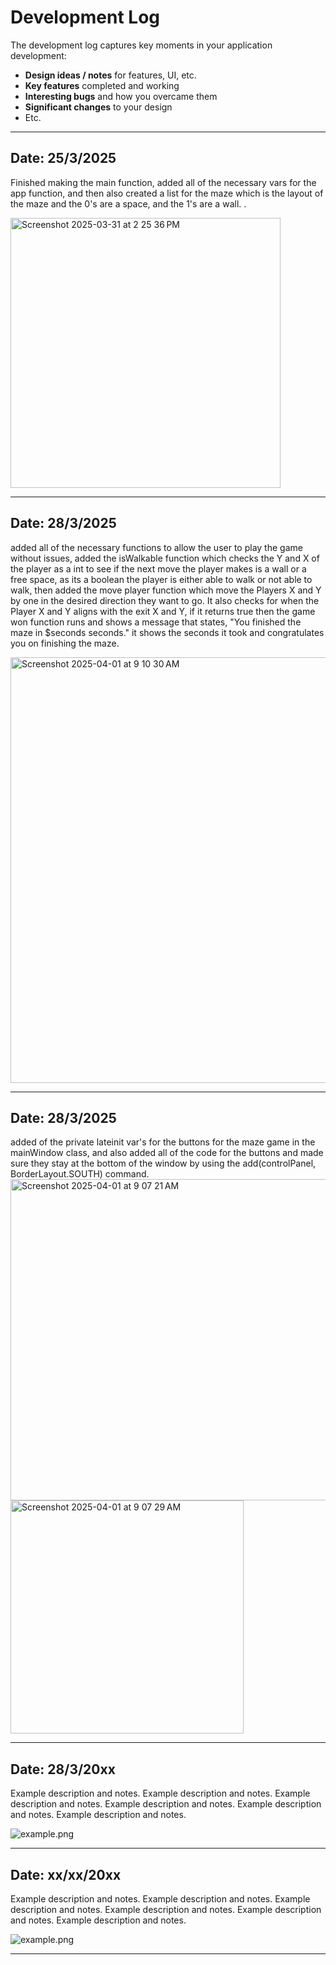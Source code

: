 # Development Log

The development log captures key moments in your application development:

- **Design ideas / notes** for features, UI, etc.
- **Key features** completed and working
- **Interesting bugs** and how you overcame them
- **Significant changes** to your design
- Etc.

---

## Date: 25/3/2025

Finished making the main function, added all of the necessary vars for the app function, and then also created a list for the maze which is the layout of the maze and the 0's are a space, and the 1's are a wall. . 

  <img width="432" alt="Screenshot 2025-03-31 at 2 25 36 PM" src="https://github.com/user-attachments/assets/ca4b12e3-4c6d-4ce7-b634-138293399118" />

---

## Date: 28/3/2025
added all of the necessary functions to allow the user to play the game without issues, added the isWalkable function which checks the Y and X of the player as a int to see if the next move the player makes is a wall or a free space, as its a boolean the player is either able to walk or not able to walk, then added the move player function which move the Players X and Y by one in the desired direction they want to go. It also checks for when the Player X and Y aligns with the exit X and Y, if it returns true then the game won function runs and shows a message that states, "You finished the maze in $seconds seconds." it shows the seconds it took and congratulates you on finishing the maze.

<img width="681" alt="Screenshot 2025-04-01 at 9 10 30 AM" src="https://github.com/user-attachments/assets/933b5fec-bdb2-4558-b12e-0805de19ba5c" />

---

## Date: 28/3/2025

added of the private lateinit var's for the buttons for the maze game in the mainWindow class, and also added all of the code for the buttons and made sure they stay at the bottom of the window by using the  add(controlPanel, BorderLayout.SOUTH) command.
<img width="514" alt="Screenshot 2025-04-01 at 9 07 21 AM" src="https://github.com/user-attachments/assets/b23fe73e-de9c-4f0f-88a1-9556fa0bd520" />
<img width="373" alt="Screenshot 2025-04-01 at 9 07 29 AM" src="https://github.com/user-attachments/assets/52dbd55a-4c3e-46e7-8fad-8f3c0adab11a" />

---

## Date: 28/3/20xx

Example description and notes. Example description and notes. Example description and notes. Example description and notes. Example description and notes. Example description and notes.

![example.png](screenshots/example.png)

---

## Date: xx/xx/20xx

Example description and notes. Example description and notes. Example description and notes. Example description and notes. Example description and notes. Example description and notes.

![example.png](screenshots/example.png)

---


